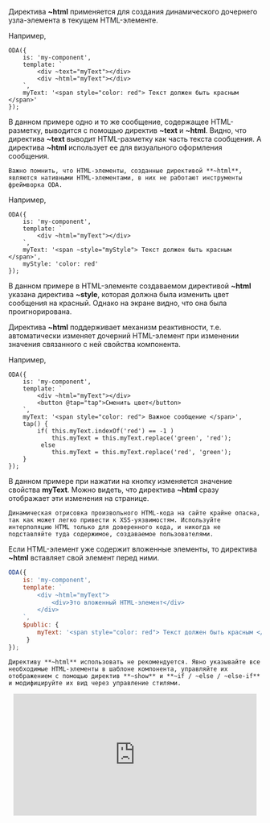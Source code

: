 ﻿Директива **~html** применяется для создания динамического дочернего узла-элемента в текущем HTML-элементе.

Например,

```javascript_run_edit_[my-component.js]
ODA({
    is: 'my-component',
    template: `
        <div ~text="myText"></div>
        <div ~html="myText"></div>
    `,
    myText: '<span style="color: red"> Текст должен быть красным </span>'
});
```

В данном примере одно и то же сообщение, содержащее HTML-разметку, выводится с помощью директив **~text** и **~html**. Видно, что директива **~text** выводит HTML-разметку как часть текста сообщения. А директива **~html** использует ее для визуального оформления сообщения.

```warning_md
Важно помнить, что HTML-элементы, созданные директивой **~html**, являются нативными HTML-элементами, в них не работают инструменты фреймворка ODA.
```

Например,

```javascript_run_edit_error_[my-component.js]
ODA({
    is: 'my-component',
    template: `
        <div ~html="myText"></div>
    `,
    myText: '<span ~style="myStyle"> Текст должен быть красным </span>',
    myStyle: 'color: red'
});
```

В данном примере в HTML-элементе создаваемом директивой **~html** указана директива **~style**, которая должна была изменить цвет сообщения на красный. Однако на экране видно, что она была проигнорирована.

Директива **~html** поддерживает механизм реактивности, т.е. автоматически изменяет дочерний HTML-элемент при изменении значения связанного с ней свойства компонента.

Например,

```javascript_run_edit_[my-component.js]
ODA({
    is: 'my-component',
    template: `
        <div ~html="myText"></div>
        <button @tap="tap">Сменить цвет</button>
    `,
    myText: '<span style="color: red"> Важное сообщение </span>',
    tap() {
        if( this.myText.indexOf('red') == -1 )
            this.myText = this.myText.replace('green', 'red');
         else
            this.myText = this.myText.replace('red', 'green');
    }
});
```

В данном примере при нажатии на кнопку изменяется значение свойства **myText**. Можно видеть, что директива **~html** сразу отображает эти изменения на странице.

```warning_md
Динамическая отрисовка произвольного HTML-кода на сайте крайне опасна, так как может легко привести к XSS-уязвимостям. Используйте интерполяцию HTML только для доверенного кода, и никогда не подставляйте туда содержимое, создаваемое пользователями.
```

Если HTML-элемент уже содержит вложенные элементы, то директива **~html** вставляет свой элемент перед ними.

```javascript _run_edit_[my-component.js]
ODA({
    is: 'my-component',
    template: `
        <div ~html="myText">
            <div>Это вложенный HTML-элемент</div>
        </div>
    `,
    $public: {
        myText: '<span style="color: red"> Текст должен быть красным </span>'
     }
});
```

```warning_md
Директиву **~html** использовать не рекомендуется. Явно указывайте все необходимые HTML-элементы в шаблоне компонента, управляйте их отображением с помощью директив **~show** и **~if / ~else / ~else-if** и модифицируйте их вид через управление стилями.
```

<div style="position:relative;padding-bottom:48%; margin:10px">
    <iframe src="https://www.youtube.com/embed/vZwCdAMvuqw?start=0" frameborder="0" allow="accelerometer; autoplay; encrypted-media; gyroscope; picture-in-picture" allowfullscreen
    	style="position:absolute;width:100%;height:100%;"></iframe>
</div>
